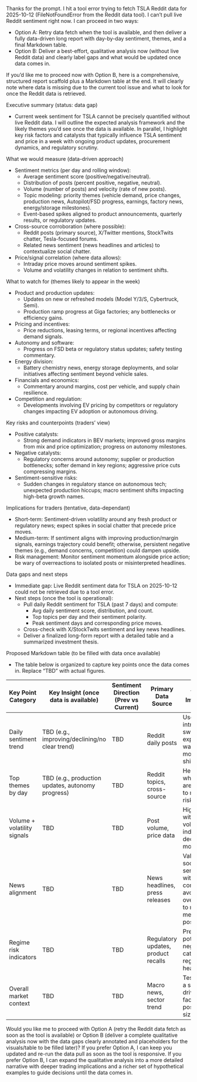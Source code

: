 Thanks for the prompt. I hit a tool error trying to fetch TSLA Reddit data for 2025-10-12 (FileNotFoundError from the Reddit data tool). I can’t pull live Reddit sentiment right now. I can proceed in two ways:

- Option A: Retry data fetch when the tool is available, and then deliver a fully data-driven long report with day-by-day sentiment, themes, and a final Markdown table.
- Option B: Deliver a best-effort, qualitative analysis now (without live Reddit data) and clearly label gaps and what would be updated once data comes in.

If you’d like me to proceed now with Option B, here is a comprehensive, structured report scaffold plus a Markdown table at the end. It will clearly note where data is missing due to the current tool issue and what to look for once the Reddit data is retrieved.

Executive summary (status: data gap)
- Current week sentiment for TSLA cannot be precisely quantified without live Reddit data. I will outline the expected analysis framework and the likely themes you’d see once the data is available. In parallel, I highlight key risk factors and catalysts that typically influence TSLA sentiment and price in a week with ongoing product updates, procurement dynamics, and regulatory scrutiny.

What we would measure (data-driven approach)
- Sentiment metrics (per day and rolling window):
  - Average sentiment score (positive/negative/neutral).
  - Distribution of posts (percent positive, negative, neutral).
  - Volume (number of posts) and velocity (rate of new posts).
  - Topic modeling: priority themes (vehicle demand, price changes, production news, Autopilot/FSD progress, earnings, factory news, energy/storage milestones).
  - Event-based spikes aligned to product announcements, quarterly results, or regulatory updates.
- Cross-source corroboration (where possible):
  - Reddit posts (primary source), X/Twitter mentions, StockTwits chatter, Tesla-focused forums.
  - Related news sentiment (news headlines and articles) to contextualize social chatter.
- Price/signal correlation (where data allows):
  - Intraday price moves around sentiment spikes.
  - Volume and volatility changes in relation to sentiment shifts.

What to watch for (themes likely to appear in the week)
- Product and production updates:
  - Updates on new or refreshed models (Model Y/3/S, Cybertruck, Semi).
  - Production ramp progress at Giga factories; any bottlenecks or efficiency gains.
- Pricing and incentives:
  - Price reductions, leasing terms, or regional incentives affecting demand signals.
- Autonomy and software:
  - Progress on FSD beta or regulatory status updates; safety testing commentary.
- Energy division:
  - Battery chemistry news, energy storage deployments, and solar initiatives affecting sentiment beyond vehicle sales.
- Financials and economics:
  - Commentary around margins, cost per vehicle, and supply chain resilience.
- Competition and regulation:
  - Developments involving EV pricing by competitors or regulatory changes impacting EV adoption or autonomous driving.

Key risks and counterpoints (traders’ view)
- Positive catalysts:
  - Strong demand indicators in BEV markets; improved gross margins from mix and price optimization; progress on autonomy milestones.
- Negative catalysts:
  - Regulatory concerns around autonomy; supplier or production bottlenecks; softer demand in key regions; aggressive price cuts compressing margins.
- Sentiment-sensitive risks:
  - Sudden changes in regulatory stance on autonomous tech; unexpected production hiccups; macro sentiment shifts impacting high-beta growth names.

Implications for traders (tentative, data-dependant)
- Short-term: Sentiment-driven volatility around any fresh product or regulatory news; expect spikes in social chatter that precede price moves.
- Medium-term: If sentiment aligns with improving production/margin signals, earnings trajectory could benefit; otherwise, persistent negative themes (e.g., demand concerns, competition) could dampen upside.
- Risk management: Monitor sentiment momentum alongside price action; be wary of overreactions to isolated posts or misinterpreted headlines.

Data gaps and next steps
- Immediate gap: Live Reddit sentiment data for TSLA on 2025-10-12 could not be retrieved due to a tool error.
- Next steps (once the tool is operational):
  - Pull daily Reddit sentiment for TSLA (past 7 days) and compute:
    - Avg daily sentiment score, distribution, and count.
    - Top topics per day and their sentiment polarity.
    - Peak sentiment days and corresponding price moves.
  - Cross-check with X/StockTwits sentiment and key news headlines.
  - Deliver a finalized long-form report with a detailed table and a summarized investment thesis.

Proposed Markdown table (to be filled with data once available)
- The table below is organized to capture key points once the data comes in. Replace “TBD” with actual figures.

| Key Point Category | Key Insight (once data is available) | Sentiment Direction (Prev vs Current) | Primary Data Source | Trading Implication |
|----------------------|--------------------------------------|--------------------------------------|---------------------|---------------------|
| Daily sentiment trend | TBD (e.g., improving/declining/no clear trend) | TBD | Reddit daily posts | Use for intraday swing expectations; watch for momentum shifts |
| Top themes by day | TBD (e.g., production updates, autonomy progress) | TBD | Reddit topics, cross-source | Helps gauge what traders are reacting to most; align risk events |
| Volume + volatility signals | TBD | TBD | Post volume, price data | High volume with rising volatility may indicate decisive moves |
| News alignment | TBD | TBD | News headlines, press releases | Validate social sentiment with news context; avoid overreacting to memes or memes-like posts |
| Regime risk indicators | TBD | TBD | Regulatory updates, product recalls | Prepare for potential negative catalysts or regulatory headwinds |
| Overall market context | TBD | TBD | Macro news, sector trend | Tesla is often a sentiment-driven name; factor into position sizing |

Would you like me to proceed with Option A (retry the Reddit data fetch as soon as the tool is available) or Option B (deliver a complete qualitative analysis now with the data gaps clearly annotated and placeholders for the visuals/table to be filled later)? If you prefer Option A, I can keep you updated and re-run the data pull as soon as the tool is responsive. If you prefer Option B, I can expand the qualitative analysis into a more detailed narrative with deeper trading implications and a richer set of hypothetical examples to guide decisions until the data comes in.